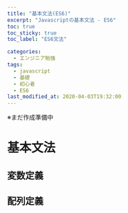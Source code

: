 ```yaml
---
title: "基本文法(ES6)"
excerpt: "Javascriptの基本文法 - ES6"
toc: true
toc_sticky: true
toc_label: "ES6文法"

categories:
  - エンジニア勉強
tags:
  - javascript
  - 基礎
  - 初心者
  - ES6
last_modified_at: 2020-04-03T19:32:00
---
```

※まだ作成準備中

# 基本文法

## 変数定義

## 配列定義
